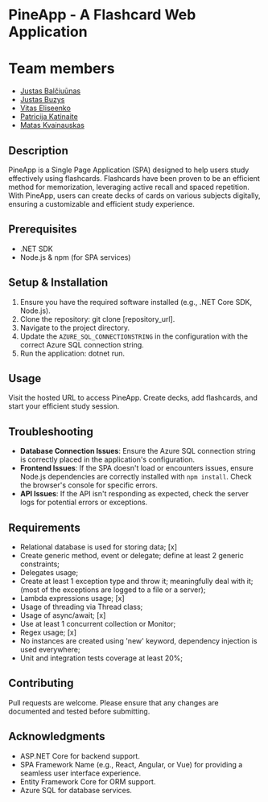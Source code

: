 # PineApp - A Flashcard Web Application

# Team members
- [Justas Balčiuūnas](https://github.com/adaspera)
- [Justas Buzys](https://github.com/Buztas)
- [Vitas Eliseenko](https://github.com/suetology)
- [Patricija Katinaite](https://github.com/Patriciakat)
- [Matas Kvainauskas](https://github.com/MatasKvn)

## Description
PineApp is a Single Page Application (SPA) designed to help users study effectively using flashcards. Flashcards have been proven to be an efficient method for memorization, leveraging active recall and spaced repetition. With PineApp, users can create decks of cards on various subjects digitally, ensuring a customizable and efficient study experience. 

## Prerequisites
- .NET SDK
- Node.js & npm (for SPA services)

## Setup & Installation
1. Ensure you have the required software installed (e.g., .NET Core SDK, Node.js).
2. Clone the repository: git clone [repository_url].
3. Navigate to the project directory.
4. Update the `AZURE_SQL_CONNECTIONSTRING` in the configuration with the correct Azure SQL connection string.
5. Run the application: dotnet run.

## Usage
Visit the hosted URL to access PineApp. Create decks, add flashcards, and start your efficient study session.

## Troubleshooting
- **Database Connection Issues**: Ensure the Azure SQL connection string is correctly placed in the application's configuration.
- **Frontend Issues**: If the SPA doesn't load or encounters issues, ensure Node.js dependencies are correctly installed with `npm install`. Check the browser's console for specific errors.
- **API Issues**: If the API isn't responding as expected, check the server logs for potential errors or exceptions.

## Requirements

 - Relational database is used for storing data; [x]
 - Create generic method, event or delegate; define at least 2 generic constraints;
 - Delegates usage;
 - Create at least 1 exception type and throw it; meaningfully deal with it; (most of the exceptions are logged to a file or a server);
 - Lambda expressions usage; [x]
 - Usage of threading via Thread class;
 - Usage of async/await; [x]
 - Use at least 1 concurrent collection or Monitor;
 - Regex usage; [x]
 - No instances are created using 'new' keyword, dependency injection is used everywhere;
 - Unit and integration tests coverage at least 20%;

## Contributing
Pull requests are welcome. Please ensure that any changes are documented and tested before submitting.

## Acknowledgments
- ASP.NET Core for backend support.
- SPA Framework Name (e.g., React, Angular, or Vue) for providing a seamless user interface experience.
- Entity Framework Core for ORM support.
- Azure SQL for database services.

